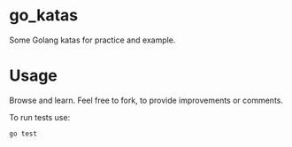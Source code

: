 # go_katas

Some Golang katas for practice and example.

# Usage

Browse and learn. Feel free to fork, to provide improvements or comments.

To run tests use:

```
go test
```
